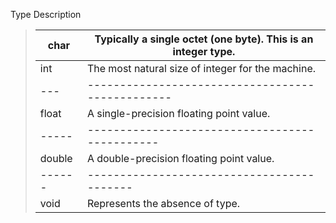 Type	Description
>char|	Typically a single octet (one byte). This is an integer type.
>----|------------------------------------------------------
>int|	The most natural size of integer for the machine.
>---|------------------------------------------------
>float|	A single-precision floating point value.
>-----|----------------------------------------------
>double|	A double-precision floating point value.
>------|------------------------------------------
>void|	Represents the absence of type.
